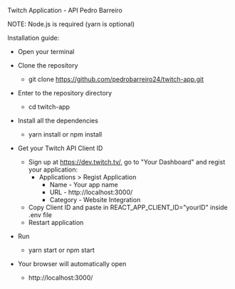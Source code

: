 Twitch Application - API
Pedro Barreiro

NOTE: Node.js is required (yarn is optional)

Installation guide:

- Open your terminal

- Clone the repository

    - git clone https://github.com/pedrobarreiro24/twitch-app.git
    
- Enter to the repository directory
    - cd twitch-app 

- Install all the dependencies
    - yarn install or npm install

- Get your Twitch API Client ID
    - Sign up at https://dev.twitch.tv/, go to "Your Dashboard" and regist your application:
        - Applications > Regist Application
            - Name - Your app name
            - URL - http://localhost:3000/
            - Category - Website Integration
    - Copy Client ID and paste in REACT_APP_CLIENT_ID="yourID" inside .env file
    - Restart application

- Run
    - yarn start or npm start

- Your browser will automatically open 
    - http://localhost:3000/
